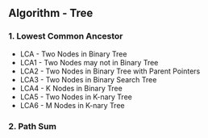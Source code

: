 ## Algorithm - Tree

### 1. Lowest Common Ancestor
- LCA - Two Nodes in Binary Tree
- LCA1 - Two Nodes may not in Binary Tree
- LCA2 - Two Nodes in Binary Tree with Parent Pointers
- LCA3 - Two Nodes in Binary Search Tree
- LCA4 - K Nodes in Binary Tree
- LCA5 - Two Nodes in K-nary Tree
- LCA6 - M Nodes in K-nary Tree

### 2. Path Sum